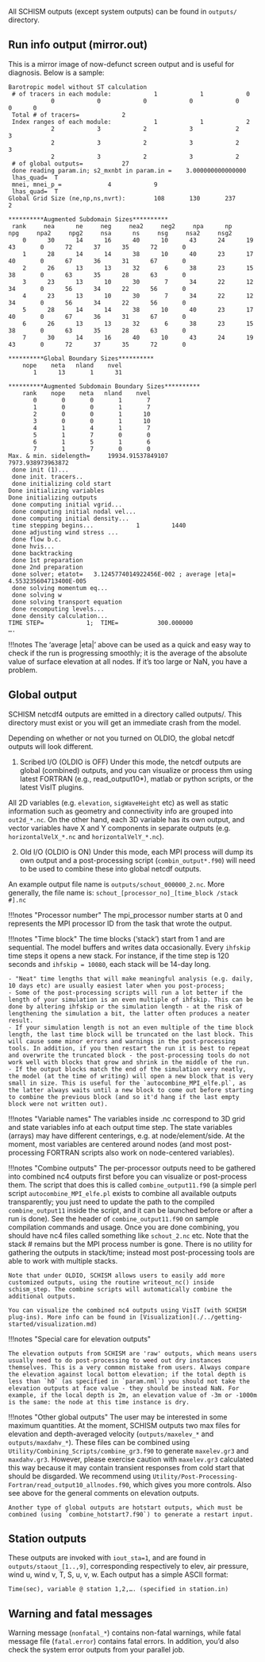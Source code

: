 All SCHISM outputs (except system outputs) can be found in `outputs/` directory.

## Run info output (mirror.out)
This is a mirror image of now-defunct screen output and is useful for diagnosis. Below is a sample:

```
Barotropic model without ST calculation
 # of tracers in each module:            1            1            0
            0            0            0            0            0            0      0
 Total # of tracers=            2
 Index ranges of each module:            1            1            2
            2            3            2            3            2            3
            2            3            2            3            2            3
            2            3            2            3            2
 # of global outputs=           27
 done reading param.in; s2_mxnbt in param.in =    3.000000000000000
 lhas_quad=  T
 mnei, mnei_p =             4            9
 lhas_quad=  T
Global Grid Size (ne,np,ns,nvrt):        108       130       237         2

**********Augmented Subdomain Sizes**********
 rank     nea      ne     neg     nea2     neg2     npa      np     npg     npa2     npg2     nsa      ns     nsg     nsa2     nsg2
    0      30      14      16      40      10      43      24      19      43       0      72      37      35      72       0
    1      28      14      14      38      10      40      23      17      40       0      67      36      31      67       0
    2      26      13      13      32       6      38      23      15      38       0      63      35      28      63       0
    3      23      13      10      30       7      34      22      12      34       0      56      34      22      56       0
    4      23      13      10      30       7      34      22      12      34       0      56      34      22      56       0
    5      28      14      14      38      10      40      23      17      40       0      67      36      31      67       0
    6      26      13      13      32       6      38      23      15      38       0      63      35      28      63       0
    7      30      14      16      40      10      43      24      19      43       0      72      37      35      72       0

**********Global Boundary Sizes**********
    nope    neta   nland    nvel
       1      13       1      31

**********Augmented Subdomain Boundary Sizes**********
    rank    nope    neta   nland    nvel
       0       0       0       1       7
       1       0       0       1       7
       2       0       0       1      10
       3       0       0       1      10
       4       1       4       1       7
       5       1       7       0       0
       6       1       5       1       6
       7       1       7       0       0
Max. & min. sidelength=     19934.91537849107         7973.938973963872
 done init (1)...
 done init. tracers..
 done initializing cold start
Done initializing variables
Done initializing outputs
 done computing initial vgrid...
 done computing initial nodal vel...
 done computing initial density...
 time stepping begins...            1         1440
 done adjusting wind stress ...
 done flow b.c.
 done hvis...
 done backtracking
 done 1st preparation
 done 2nd preparation
 done solver; etatot=   3.1245774014922456E-002 ; average |eta|=  4.553235604713400E-005
 done solving momentum eq...
 done solving w
 done solving transport equation
 done recomputing levels...
 done density calculation...
TIME STEP=            1;  TIME=           300.000000
….
```

!!!notes
    The ‘average |eta|’ above can be used as a quick and easy way to check if the run is progressing smoothly; it is the average of the absolute value of surface elevation at all nodes. If it’s too large or NaN, you have a problem.

## Global output
SCHISM netcdf4 outputs are emitted in a directory called outputs/. This directory must exist or you 
will get an immediate crash from the model. 

Depending on whether or not you turned on OLDIO, the global netcdf outputs will look different.

1) Scribed I/O (OLDIO is OFF)
Under this mode, the netcdf outputs are global (combined) outputs, and you can visualize or process thm
 using latest FORTRAN (e.g., read_output10*), matlab or python scripts, or 
the latest VisIT plugins.

All 2D variables (e.g. `elevation`, `sigWaveHeight` etc) as well as static information such as geometry
 and connectivity info are grouped into `out2d_*.nc`. On the other hand, each 3D variable has its own 
 output, and vector variables have X and  Y components in separate outputs (e.g. `horizontalVelX_*.nc` and
 `horizontalVelY_*.nc`).

2) Old I/O (OLDIO is ON)
Under this mode, each MPI process will dump its own output and a post-processing script (`combin_output*.f90`)
 will need to be used to combine these into global netcdf outputs.  

An example output file name is `outputs/schout_000000_2.nc`. More generally, the file name is: `schout_[processor_no]_[time_block /stack #].nc`

!!!notes "Processor number"
    The mpi_processor number starts at 0 and represents the MPI processor ID from the task that wrote the output. 

!!!notes "Time block" 
    The time blocks (‘stack’) start from 1 and are sequential. The model buffers and writes data occasionally. Every `ihfskip` time steps it opens a new stack. For instance, if the time step is 120 seconds and `ihfskip = 10080`, each stack will be 14-day long.

    - "Neat" time lengths that will make meaningful analysis (e.g. daily, 10 days etc) are usually easiest later when you post-process;
    - Some of the post-processing scripts will run a lot better if the length of your simulation is an even multiple of ihfskip. This can be done by altering ihfskip or the simulation length - at the risk of lengthening the simulation a bit, the latter often produces a neater result.
    - If your simulation length is not an even multiple of the time block length, the last time block will be truncated on the last block. This will cause some minor errors and warnings in the post-processing tools. In addition, if you then restart the run it is best to repeat and overwrite the truncated block - the post-processing tools do not work well with blocks that grow and shrink in the middle of the run.
    - If the output blocks match the end of the simulation very neatly, the model (at the time of writing) will open a new block that is very small in size. This is useful for the `autocombine_MPI_elfe.pl`, as the latter always waits until a new block to come out before starting to combine the previous block (and so it'd hang if the last empty block were not written out).

!!!notes "Variable names"
    The variables inside .nc correspond to 3D grid and state variables info at each output time step. The state variables (arrays) may have different centerings, e.g. at node/element/side. At the moment, most variables are centered around nodes (and most post-processing FORTRAN scripts also work on node-centered variables).

!!!notes "Combine outputs"
    The per-processor outputs need to be gathered into combined nc4 outputs first before you can visualize or post-process them. The script that does this is called `combine_output11.f90` (a simple perl script `autocombine_MPI_elfe.pl` exists to combine all available outputs transparently; you just need to update the path to the compiled `combine_output11` inside the script, and it can be launched before or after a run is done). See the header of `combine_output11.f90` on sample compilation commands and usage. Once you are done combining, you should have nc4 files called something like `schout_2.nc` etc. Note that the stack # remains but the MPI process number is gone. There is no utility for gathering the outputs in stack/time; instead most post-processing tools are able to work with multiple stacks.

    Note that under OLDIO, SCHISM allows users to easily add more customized outputs, using the routine writeout_nc() inside schism_step. The combine scripts will automatically combine the additional outputs.

    You can visualize the combined nc4 outputs using VisIT (with SCHISM plug-ins). More info can be found in [Visualization](./../getting-started/visualization.md)

!!!notes "Special care for elevation outputs"

    The elevation outputs from SCHISM are 'raw' outputs, which means users usually need to do post-processing to weed out dry instances themselves. This is a very common mistake from users. Always compare the elevation against local bottom elevation; if the total depth is less than `h0` (as specified in `param.nml`) you should not take the elevation outputs at face value - they should be instead NaN. For example, if the local depth is 2m, an elevation value of -3m or -1000m is the same: the node at this time instance is dry.

!!!notes "Other global outputs"
    The user may be interested in some maximum quantities. At the moment, SCHISM outputs two max files for elevation and depth-averaged velocity (`outputs/maxelev_*` and `outputs/maxdahv_*`). These files can be combined using `Utility/Combining_Scripts/combine_gr3.f90` to generate `maxelev.gr3` and `maxdahv.gr3`. However, please exercise caution with `maxelev.gr3` calculated this way because it may contain transient responses from cold start that should be disgarded. We recommend using `Utility/Post-Processing-Fortran/read_output10_allnodes.f90`, which gives you more controls. Also see above for the general comments on elevation outputs.

    Another type of global outputs are hotstart outputs, which must be combined (using `combine_hotstart7.f90`) to generate a restart input.

## Station outputs
These outputs are invoked with `iout_sta=1`, and are found in `outputs/staout_[1..,9]`, corresponding respectively to elev, air pressure, wind u, wind v, T, S, u, v, w. Each output has a simple ASCII format:

```
Time(sec), variable @ station 1,2,…. (specified in station.in)
```

## Warning and fatal messages
Warning message (`nonfatal_*`) contains non-fatal warnings, while fatal message file (`fatal.error`) contains fatal errors. In addition, you’d also check the system error outputs from your parallel job.
